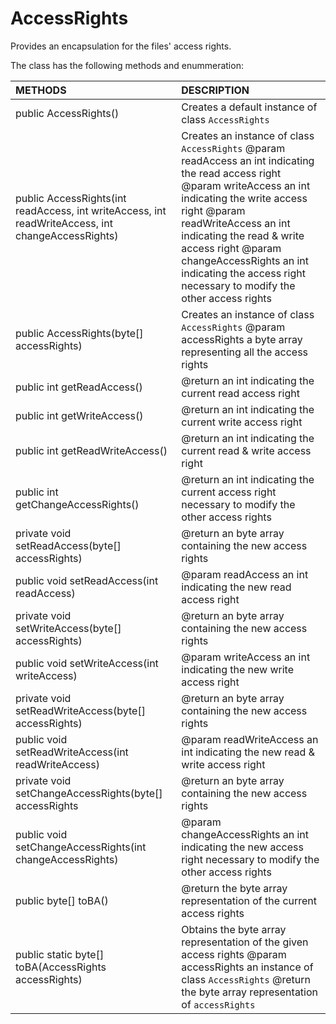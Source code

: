 # AccessRights
Provides an encapsulation for the files' access rights.

The class has the following methods and enummeration:

|METHODS                                       |DESCRIPTION                                                                                        |
|:---------------------------------------------|:--------------------------------------------------------------------------------------------------|
|public AccessRights()|Creates a default instance of class <code>AccessRights</code>|
|public AccessRights(int readAccess, int writeAccess, int readWriteAccess, int changeAccessRights)|Creates an instance of class <code>AccessRights</code> @param readAccess an int indicating the read access right @param writeAccess an int indicating the write access right @param readWriteAccess an int indicating the read & write access right @param changeAccessRights an int indicating the access right necessary to modify the other access rights|
|public AccessRights(byte[] accessRights)|Creates an instance of class <code>AccessRights</code> @param accessRights a byte array representing all the access rights|
|public int getReadAccess()|@return an int indicating the current read access right|
|public int getWriteAccess()|@return an int indicating the current write access right|
|public int getReadWriteAccess()|@return an int indicating the current read & write access right|
|public int getChangeAccessRights()|@return an int indicating the current access right necessary to modify the other access rights|
|private void setReadAccess(byte[] accessRights)|@return an byte array containing the new access rights|
|public void setReadAccess(int readAccess)|@param readAccess an int indicating the new read access right|
|private void setWriteAccess(byte[] accessRights)|@return an byte array containing the new access rights|
|public void setWriteAccess(int writeAccess)|@param writeAccess an int indicating the new write access right|
|private void setReadWriteAccess(byte[] accessRights)|@return an byte array containing the new access rights|
|public void setReadWriteAccess(int readWriteAccess)|@param readWriteAccess an int indicating the new read & write access right|
|private void setChangeAccessRights(byte[] accessRights|@return an byte array containing the new access rights|
|public void setChangeAccessRights(int changeAccessRights)|@param changeAccessRights an int indicating the new access right necessary to modify the other access rights|
|public byte[] toBA()|@return the byte array representation of the current access rights|
|public static byte[] toBA(AccessRights accessRights)|Obtains the byte array representation of the given access rights @param accessRights an instance of class <code>AccessRights</code> @return the byte array representation of <code>accessRights</code>|
